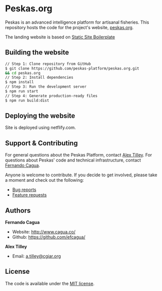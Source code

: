 # Peskas.org

Peskas is an advanced intelligence platform for artisanal fisheries. This repository hosts the code for the project's website, [peskas.org](http://peskas.org).

The landing website is based on [Static Site Boilerplate](http://staticsiteboilerplate.com)

## Building the website

```bash
// Step 1: Clone repository from GitHub
$ git clone https://github.com/peskas-platform/peskas.org.git
&& cd peskas.org 
// Step 2: Install dependencies
$ npm install 
// Step 3: Run the development server
$ npm run start 
// Step 4: Generate production-ready files
$ npm run build:dist 
```

## Deploying the website

Site is deployed using netflify.com. 

## Support & Contributing

For general questions about the Peskas Platform, contact [Alex Tilley](mailto:a.tilley@cgiar.org). For questions about Peskas' code and technical infrastructure, contact [Fernando Cagua](mailto:f.cagua@cgiar.org).

Anyone is welcome to contribute. If you decide to get involved, please take a moment and check out the following:

* [Bug reports](.github/ISSUE_TEMPLATE/bug_report.md)
* [Feature requests](.github/ISSUE_TEMPLATE/feature_request.md)

## Authors

**Fernando Cagua**

-   Website: <http://www.cagua.co/>
-   Github: <https://github.com/efcagua/>

**Alex Tilley**

- Email: [a.tilley@cgiar.org](mailto:a.tilley@cgiar.org)

## License

The code is available under the [MIT license](LICENSE).
